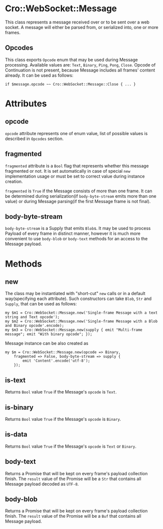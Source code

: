 # Cro::WebSocket::Message

This class represents a message received over or to be sent over a web
socket. A message will either be parsed from, or serialized into, one
or more frames.

## Opcodes

This class exports `Opcode` enum that may be used during Message
processing. Available values are: `Text`, `Binary`, `Ping`, `Pong`,
`Close`. Opcode of Continuation is not present, because Message
includes all frames' content already. It can be used as follows:

    if $message.opcode ~~ Cro::WebSocket::Message::Close { ... }

# Attributes

## opcode

`opcode` attribute represents one of enum value, list of possible
values is described in `Opcodes` section.

## fragmented

`fragmented` attribute is a `Bool` flag that represents whether this
message fragmented or not. It is set automatically in case of special
`new` implementation usage or must be set to correct value during
instance creation.

`fragmented` is `True` if the Message consists of more than one
frame. It can be determined during serialization(if `body-byte-stream`
emits more than one value) or during Message parsing(if the first
Message frame is not final).

## body-byte-stream

`body-byte-stream` is a Supply that emits `Blob`s. It may be used to
process Payload of every frame in distinct manner, however it is much
more convenient to use `body-blob` or `body-text` methods for an
access to the Message payload.

# Methods

## new

The class may be instantiated with "short-cut" `new` calls or in a
default way(specifying each attribute). Such constructors can take
`Blob`, `Str` and `Supply`, that can be used as follows:

    my $m1 = Cro::WebSocket::Message.new('Single-frame Message with a text string and Text opcode');
    my $m2 = Cro::WebSocket::Message.new('Single-frame Message with a Blob and Binary opcode'.encode);
    my $m3 = Cro::WebSocket::Message.new(supply { emit "Multi-frame message"; emit "With binary opcode"; });

Message instance can be also created as

    my $m = Cro::WebSocket::Message.new(opcode => Binary,
        fragmented => False, body-byte-stream => supply {
            emit 'Content'.encode('utf-8');
        });

## is-text

Returns `Bool` value `True` if the Message's `opcode` is `Text`.

## is-binary

Returns `Bool` value `True` if the Message's `opcode` is `Binary`.

## is-data

Returns `Bool` value `True` if the Message's `opcode` is `Text` or
`Binary`.

## body-text

Returns a Promise that will be kept on every frame's payload
collection finish. The `result` value of the Promise will be a `Str`
that contains all Message payload decoded as `UTF-8`.

## body-blob

Returns a Promise that will be kept on every frame's payload
collection finish. The `result` value of the Promise will be a `Buf`
that contains all Message payload.
